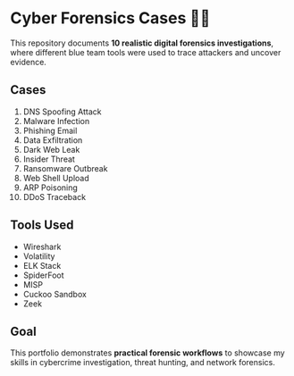 # Cyber Forensics Cases 🕵️‍♂️

This repository documents **10 realistic digital forensics investigations**, 
where different blue team tools were used to trace attackers and uncover evidence.

## Cases
1. DNS Spoofing Attack
2. Malware Infection
3. Phishing Email
4. Data Exfiltration
5. Dark Web Leak
6. Insider Threat
7. Ransomware Outbreak
8. Web Shell Upload
9. ARP Poisoning
10. DDoS Traceback

## Tools Used
- Wireshark
- Volatility
- ELK Stack
- SpiderFoot
- MISP
- Cuckoo Sandbox
- Zeek

## Goal
This portfolio demonstrates **practical forensic workflows** to showcase 
my skills in cybercrime investigation, threat hunting, and network forensics.

